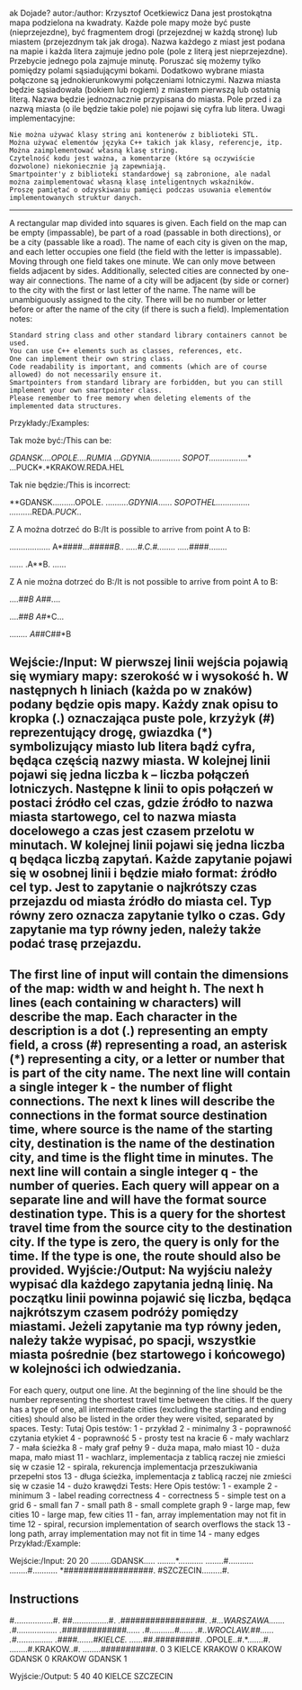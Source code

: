 ak Dojade?
autor:/author:
Krzysztof Ocetkiewicz
Dana jest prostokątna mapa podzielona na kwadraty. Każde pole mapy może być puste (nieprzejezdne), być fragmentem drogi (przejezdnej w każdą stronę) lub miastem (przejezdnym tak jak droga). Nazwa każdego z miast jest podana na mapie i każda litera zajmuje jedno pole (pole z literą jest nieprzejezdne). Przebycie jednego pola zajmuje minutę. Poruszać się możemy tylko pomiędzy polami sąsiadującymi bokami. Dodatkowo wybrane miasta połączone są jednokierunkowymi połączeniami lotniczymi.
Nazwa miasta będzie sąsiadowała (bokiem lub rogiem) z miastem pierwszą lub ostatnią literą. Nazwa będzie jednoznacznie przypisana do miasta. Pole przed i za nazwą miasta (o ile będzie takie pole) nie pojawi się cyfra lub litera.
Uwagi implementacyjne:

    Nie można używać klasy string ani kontenerów z biblioteki STL.
    Można używać elementów języka C++ takich jak klasy, referencje, itp.
    Można zaimplementować własną klasę string.
    Czytelność kodu jest ważna, a komentarze (które są oczywiście dozwolone) niekoniecznie ją zapewniają.
    Smartpointer'y z biblioteki standardowej są zabronione, ale nadal można zaimplementować własną klasę inteligentnych wskaźników.
    Proszę pamiętać o odzyskiwaniu pamięci podczas usuwania elementów implementowanych struktur danych.

------------------------------------------------------------------------------------------------------------------------
A rectangular map divided into squares is given. Each field on the map can be empty (impassable), be part of a road (passable in both directions), or be a city (passable like a road). The name of each city is given on the map, and each letter occupies one field (the field with the letter is impassable). Moving through one field takes one minute. We can only move between fields adjacent by sides. Additionally, selected cities are connected by one-way air connections. The name of a city will be adjacent (by side or corner) to the city with the first or last letter of the name.
The name will be unambiguously assigned to the city. There will be no number or letter before or after the name of the city (if there is such a field).
Implementation notes:

    Standard string class and other standard library containers cannot be used.
    You can use C++ elements such as classes, references, etc.
    One can implement their own string class.
    Code readability is important, and comments (which are of course allowed) do not necessarily ensure it.
    Smartpointers from standard library are forbidden, but you can still implement your own smartpointer class.
    Please remember to free memory when deleting elements of the implemented data structures.

Przykłady:/Examples:

Tak może być:/This can be:

*GDANSK....OPOLE....RUMIA
...*GDYNIA......*....*...
*SOPOT.............*....*
...PUCK*.*KRAKOW.REDA.HEL

Tak nie będzie:/This is incorrect:

**GDANSK..........OPOLE.
..........*GDYNIA*......
*SOPOTHEL...............
........*..REDA.*PUCK*..


Z A można dotrzeć do B:/It is possible to arrive from point A to B:

..................
A*####...#####*B..
.....#.C.#........
.....##*##........

......
.A**B.
......


Z A nie można dotrzeć do B:/It is not possible to arrive from point A to B:

....##*B
A*##....

....##*B
A*#*C...

....*....
A*##C##*B

Wejście:/Input:
W pierwszej linii wejścia pojawią się wymiary mapy: szerokość w i wysokość h. W następnych h liniach (każda po w znaków) podany będzie opis mapy. Każdy znak opisu to kropka (.) oznaczająca puste pole, krzyżyk (#) reprezentujący drogę, gwiazdka (*) symbolizujący miasto lub litera bądź cyfra, będąca częścią nazwy miasta.
W kolejnej linii pojawi się jedna liczba k – liczba połączeń lotniczych. Następne k linii to opis połączeń w postaci źródło cel czas, gdzie źródło to nazwa miasta startowego, cel to nazwa miasta docelowego a czas jest czasem przelotu w minutach. W kolejnej linii pojawi się jedna liczba q będąca liczbą zapytań. Każde zapytanie pojawi się w osobnej linii i będzie miało format: źródło cel typ. Jest to zapytanie o najkrótszy czas przejazdu od miasta źródło do miasta cel. Typ równy zero oznacza zapytanie tylko o czas. Gdy zapytanie ma typ równy jeden, należy także podać trasę przejazdu.
------------------------------------------------------------------------------------------------------------------------
The first line of input will contain the dimensions of the map: width w and height h. The next h lines (each containing w characters) will describe the map. Each character in the description is a dot (.) representing an empty field, a cross (#) representing a road, an asterisk (*) representing a city, or a letter or number that is part of the city name.
The next line will contain a single integer k - the number of flight connections. The next k lines will describe the connections in the format source destination time, where source is the name of the starting city, destination is the name of the destination city, and time is the flight time in minutes. The next line will contain a single integer q - the number of queries. Each query will appear on a separate line and will have the format source destination type. This is a query for the shortest travel time from the source city to the destination city. If the type is zero, the query is only for the time. If the type is one, the route should also be provided.
Wyjście:/Output:
Na wyjściu należy wypisać dla każdego zapytania jedną linię. Na początku linii powinna pojawić się liczba, będąca najkrótszym czasem podróży pomiędzy miastami. Jeżeli zapytanie ma typ równy jeden, należy także wypisać, po spacji, wszystkie miasta pośrednie (bez startowego i końcowego) w kolejności ich odwiedzania.
------------------------------------------------------------------------------------------------------------------------
For each query, output one line. At the beginning of the line should be the number representing the shortest travel time between the cities. If the query has a type of one, all intermediate cities (excluding the starting and ending cities) should also be listed in the order they were visited, separated by spaces.
Testy:
Tutaj
Opis testów:
1 - przykład
2 - minimalny
3 - poprawność czytania etykiet
4 - poprawność
5 - prosty test na kracie
6 - mały wachlarz
7 - mała ścieżka
8 - mały graf pełny
9 - duża mapa, mało miast
10 - duża mapa, mało miast
11 - wachlarz, implementacja z tablicą raczej nie zmieści się w czasie
12 - spirala, rekurencja implementacja przeszukiwania przepełni stos
13 - długa ścieżka, implementacja z tablicą raczej nie zmieści się w czasie
14 - dużo krawędzi
Tests:
Here
Opis testów:
1 - example
2 - minimum
3 - label reading correctness
4 - correctness
5 - simple test on a grid
6 - small fan
7 - small path
8 - small complete graph
9 - large map, few cities
10 - large map, few cities
11 - fan, array implementation may not fit in time
12 - spiral, recursion implementation of search overflows the stack
13 - long path, array implementation may not fit in time
14 - many edges
Przykład:/Example:

Wejście:/Input:
20 20
.........GDANSK.....
........*...........
........#...........
........#...........
*##################.
#SZCZECIN.........#.
## Instructions

#.................#.
##................#.
.############*#####.
.#...WARSZAWA.......
.#..................
.#############......
.#...........#......
.#..WROCLAW.##......
.#..*.......*.......
.####.......#KIELCE.
......*##.#########.
.OPOLE..#.*.......#.
........#.KRAKOW..#.
........###########.
0
3
KIELCE KRAKOW 0
KRAKOW GDANSK 0
KRAKOW GDANSK 1

Wyjście:/Output:
5
40
40 KIELCE SZCZECIN
